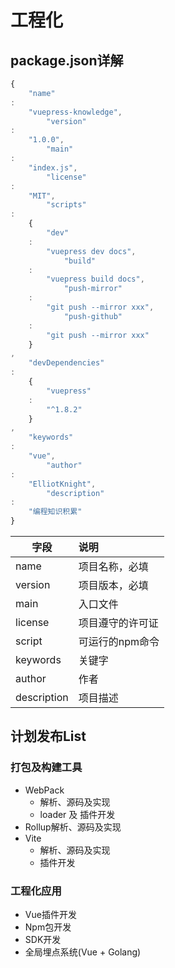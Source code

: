 # 工程化

## package.json详解

```javascript
{
	"name"
:
	"vuepress-knowledge",
		"version"
:
	"1.0.0",
		"main"
:
	"index.js",
		"license"
:
	"MIT",
		"scripts"
:
	{
		"dev"
	:
		"vuepress dev docs",
			"build"
	:
		"vuepress build docs",
			"push-mirror"
	:
		"git push --mirror xxx",
			"push-github"
	:
		"git push --mirror xxx"
	}
,
	"devDependencies"
:
	{
		"vuepress"
	:
		"^1.8.2"
	}
,
	"keywords"
:
	"vue",
		"author"
:
	"ElliotKnight",
		"description"
:
	"编程知识积累"
}
```

| 字段          | 说明        |
|-------------|:----------|
| name        | 项目名称，必填   |
| version     | 项目版本，必填   |
| main        | 入口文件      |
| license     | 项目遵守的许可证  |
| script      | 可运行的npm命令 |
| keywords    | 关键字       |
| author      | 作者        |
| description | 项目描述      |

## 计划发布List

### 打包及构建工具

- WebPack
    - 解析、源码及实现
    - loader 及 插件开发
- Rollup解析、源码及实现
- Vite
    - 解析、源码及实现
    - 插件开发

### 工程化应用
- Vue插件开发
- Npm包开发
- SDK开发
- 全局埋点系统(Vue + Golang)
